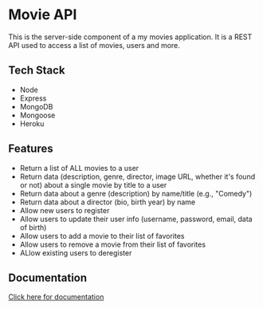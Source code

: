
# Movie API

This is the server-side component of a my movies application. It is a REST API used to access a list of movies, users and more.




## Tech Stack

- Node
- Express
- MongoDB
- Mongoose
- Heroku


## Features

- Return a list of ALL movies to a user
- Return data (description, genre, director, image URL, whether it's found or not) about a single movie by title to a user
- Return data about a genre (description) by name/title (e.g., "Comedy")
- Return data about a director (bio, birth year) by name
- Allow new users to register
- Allow users to update their user info (username, password, email, data of birth)
- Allow users to add a movie to their list of favorites
- Allow users to remove a movie from their list of favorites
- ALlow existing users to deregister



## Documentation

[Click here for documentation](https://list-o-movies-311c22237892.herokuapp.com/documentation.html)

